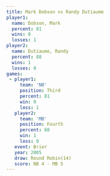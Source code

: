 ```yaml
---
title: Mark Dobson vs Randy Dutiaume
player1:               
  name: Dobson, Mark   
  percent: 81          
  wins: 0              
  losses: 1            
player2:               
  name: Dutiaume, Randy
  percent: 88          
  wins: 1              
  losses: 0            
games:
 - player1:         
     team: 'NB'     
     position: Third
     percent: 81    
     win: 0         
     loss: 1        
   player2:          
     team: 'MB'      
     position: Fourth
     percent: 88     
     win: 1          
     loss: 0         
   event: Brier         
   year: 2005           
   draw: Round Robin(14)
   score: NB 4 - MB 5   
---
```

